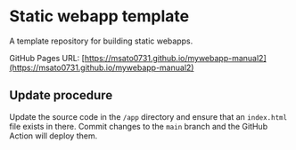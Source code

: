 # Static webapp template

A template repository for building static webapps.

GitHub Pages URL: [https://msato0731.github.io/mywebapp-manual2](https://msato0731.github.io/mywebapp-manual2)

## Update procedure

Update the source code in the `/app` directory and ensure that an `index.html` file exists in there. Commit changes to the `main` branch and the GitHub Action will deploy them.